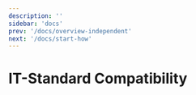 ```yaml
---
description: ''
sidebar: 'docs'
prev: '/docs/overview-independent'
next: '/docs/start-how'
---
```


# IT-Standard Compatibility